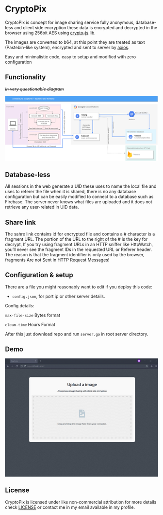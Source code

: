 # CryptoPix

CryptoPix is concept for image sharing service fully anonymous, database-less and client side encryption these data is encrypted and decrypted in the browser using 256bit AES using [crypto-js](https://github.com/brix/crypto-js) lib.

The images are converted to b64, at this point they are treated as text (Pastebin-like system), encrypted and sent to server by  [axios](https://github.com/axios/axios).

Easy and minimalistic code, easy to setup and modified with zero configuration


## Functionality 
<del>*In very questionable diagram*</del>

<img src="https://github.com/SegoCode/CryptoPix/blob/main/documents/CryptoPix%20Diagram.png">

## Database-less

All sessions in the web generate a UID these uses to name the local file and uses to referer the file when it is shared, there is no any database configuration but can be easily modified to connect to a database such as Firebase. The server never knows what files are uploaded and it does not retrieve any user-related in UID data.

## Share link 

The sahre link contains id for encrypted file and contains a # character is a fragment URL. The portion of the URL to the right of the # is the key for decrypt, If you try using fragment URLs in an HTTP sniffer like HttpWatch, you’ll never see the fragment IDs in the requested URL or Referer header. The reason is that the fragment identifier is only used by the browser, fragments Are not Sent in HTTP Request Messages!

## Configuration & setup

There are a file you might reasonably want to edit if you deploy this code:

- `config.json`, for port ip or other server details.

Config details:

`max-file-size` Bytes format

`clean-time` Hours Format

After this just download repo and run `server.go` in root server directory.


## Demo
<img src="https://github.com/SegoCode/CryptoPix/blob/main/media/demo.gif"/>


## License

CryptoPix is licensed under like non-commercial attribution for more details check [LICENSE](https://github.com/SegoCode/CryptoPix/blob/main/LICENSE) or contact me in my email available in my profile.
